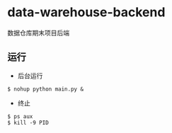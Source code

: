 # data-warehouse-backend
数据仓库期末项目后端
## 运行
- 后台运行
```shell
$ nohup python main.py &
```
- 终止
```shell
$ ps aux
$ kill -9 PID
```